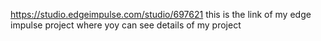 https://studio.edgeimpulse.com/studio/697621
this is the link of my edge impulse project where yoy can see details of my project
